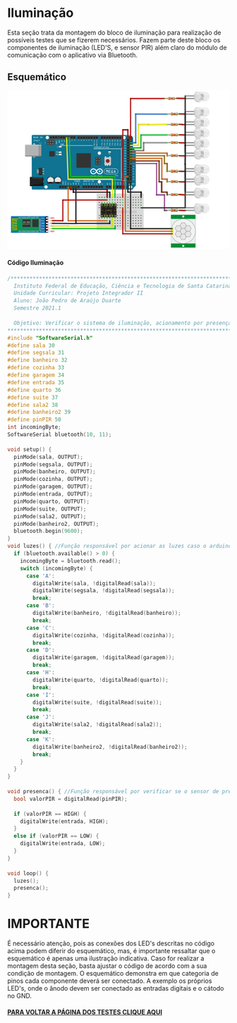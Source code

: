 # Iluminação
Esta seção trata da montagem do bloco de iluminação para realização de possíveis testes que se fizerem necessários. Fazem parte deste bloco os componentes de iluminação (LED'S, e sensor PIR) além claro do módulo de comunicação com o aplicativo via Bluetooth.

## Esquemático
<img src="./Imagens/ILUMINACAO.png" width="1000">

#### Código Iluminação
~~~C++
/******************************************************************************************
  Instituto Federal de Educação, Ciência e Tecnologia de Santa Catarina-Campus Florianópolis
  Unidade Curricular: Projeto Integrador II
  Aluno: João Pedro de Araújo Duarte
  Semestre 2021.1

  Objetivo: Verificar o sistema de iluminação, acionamento por presença e por comandos diretos no aplicativo
*******************************************************************************************/
#include "SoftwareSerial.h"
#define sala 30
#define segsala 31
#define banheiro 32
#define cozinha 33
#define garagem 34
#define entrada 35
#define quarto 36
#define suite 37
#define sala2 38
#define banheiro2 39
#define pinPIR 50
int incomingByte;
SoftwareSerial bluetooth(10, 11);

void setup() {
  pinMode(sala, OUTPUT);
  pinMode(segsala, OUTPUT);
  pinMode(banheiro, OUTPUT);
  pinMode(cozinha, OUTPUT);
  pinMode(garagem, OUTPUT);
  pinMode(entrada, OUTPUT);
  pinMode(quarto, OUTPUT);
  pinMode(suite, OUTPUT);
  pinMode(sala2, OUTPUT);
  pinMode(banheiro2, OUTPUT);
  bluetooth.begin(9600);
}
void luzes() { //Função responsável por acionar as luzes caso o arduino receba do aplicativo a variável correspondente
  if (bluetooth.available() > 0) {
    incomingByte = bluetooth.read();
    switch (incomingByte) {
      case 'A':
        digitalWrite(sala, !digitalRead(sala));
        digitalWrite(segsala, !digitalRead(segsala));
        break;
      case 'B':
        digitalWrite(banheiro, !digitalRead(banheiro));
        break;
      case 'C':
        digitalWrite(cozinha, !digitalRead(cozinha));
        break;
      case 'D':
        digitalWrite(garagem, !digitalRead(garagem));
        break;
      case 'H':
        digitalWrite(quarto, !digitalRead(quarto));
        break;
      case 'I':
        digitalWrite(suite, !digitalRead(suite));
        break;
      case 'J':
        digitalWrite(sala2, !digitalRead(sala2));
        break;
      case 'K':
        digitalWrite(banheiro2, !digitalRead(banheiro2));
        break;
    }
  }
}

void presenca() { //Função responsável por verificar se o sensor de presença foi acionado ou não, caso positivo liga o LED da entrada
  bool valorPIR = digitalRead(pinPIR);

  if (valorPIR == HIGH) {
    digitalWrite(entrada, HIGH);
  }
  else if (valorPIR == LOW) {
    digitalWrite(entrada, LOW);
  }
}

void loop() {
  luzes();
  presenca();
}
~~~
# IMPORTANTE
É necessário atenção, pois as conexões dos LED's descritas no código acima podem diferir do esquemático, mas, é importante ressaltar que o esquemático é apenas uma ilustração indicativa. Caso for realizar a montagem desta seção, basta ajustar o código de acordo com a sua condição de montagem. O esquemático demonstra em que categoria de pinos cada componente deverá ser conectado. A exemplo os próprios LED's, onde o ânodo devem ser conectado as entradas digitais e o cátodo no GND.

 #### [PARA VOLTAR A PÁGINA DOS TESTES CLIQUE AQUI](https://github.com/jaojao7/pi2_jpad/blob/main/testes.md)
